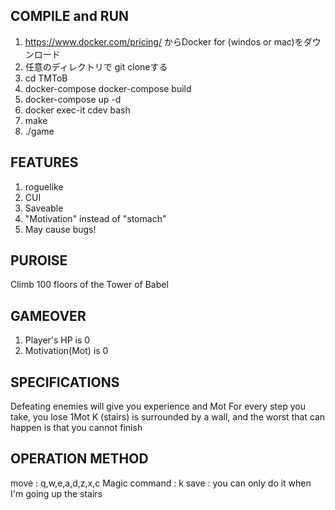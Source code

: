## COMPILE and RUN

1. https://www.docker.com/pricing/ からDocker for (windos or mac)をダウンロード
2. 任意のディレクトリで git cloneする
3. cd TMToB
4. docker-compose docker-compose build
5. docker-compose up -d
6. docker exec-it cdev bash
7. make
8. ./game

## FEATURES

1. roguelike
2. CUI
3. Saveable
4. "Motivation" instead of "stomach"
5. May cause bugs!

## PUROISE
Climb 100 floors of the Tower of Babel

## GAMEOVER
1. Player's HP is 0
2. Motivation(Mot) is 0

## SPECIFICATIONS
Defeating enemies will give you experience and Mot
For every step you take, you lose 1Mot
K (stairs) is surrounded by a wall,
and the worst that can happen is that you cannot finish


## OPERATION METHOD
move : q,w,e,a,d,z,x,c
Magic command : k
save : you can only do it when I'm going up the stairs

